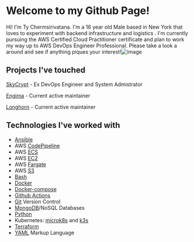 # Welcome to my Github Page!

Hi! I'm Ty Chermsirivatana. I'm a 16 year old Male based in New York that loves to experiment with backend infrastructure and logistics . I'm currently pursuing the AWS Certified Cloud Practitioner certificate and plan to work my way up to AWS DevOps Engineer Professional. Please take a look a around and see if anything piques your interest!![image](https://cdn.discordapp.com/attachments/734545389340065837/782013699149266974/warden.png)

## Projects I've touched

 [SkyCrypt](https://github.com/SkyCryptWebsite/SkyCrypt)  - Ex DevOps Engineer and System Admistrator 

[Engima](https://github.com/WarpWing/MultipassSimplified) - Current active maintainer  

[Longhorn](https://github.com/WarpWing/Longhorn) - Current active maintainer  



## Technologies I've worked with 
- [Ansible](https://www.ansible.com/) 
- AWS [CodePipeline](https://aws.amazon.com/codepipeline/)
- AWS [ECS](https://aws.amazon.com/ecs/)
- AWS [EC2](https://aws.amazon.com/ec2/)
- AWS [Fargate](https://aws.amazon.com/fargate/)
- AWS [S3](https://aws.amazon.com/s3/)
- [Bash](https://www.gnu.org/software/bash/)
- [Docker](https://www.docker.com/)
- [Docker-compose](https://docs.docker.com/compose/)
- [Github Actions](https://github.com/features/actions) 
- [Git](https://git-scm.com/) Version Control
- [MongoDB](https://www.mongodb.com/)/NoSQL Databases
- [Python](https://www.python.org/) 
- Kubernetes: [microk8s](https://microk8s.io/) and [k3s](https://k3s.io/)
- [Terraform](https://www.terraform.io/)
- [YAML](https://yaml.org/) Markup Language
